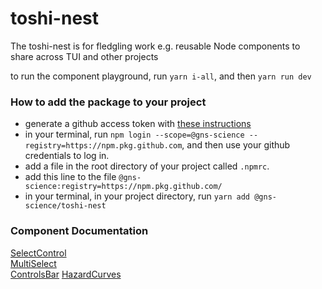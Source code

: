 # toshi-nest

The toshi-nest is for fledgling work e.g. reusable Node components to share across TUI and other projects

to run the component playground, run `yarn i-all`, and then `yarn run dev`

### How to add the package to your project

- generate a github access token with [these instructions](https://docs.github.com/en/authentication/keeping-your-account-and-data-secure/creating-a-personal-access-token)
- in your terminal, run `npm login --scope=@gns-science --registry=https://npm.pkg.github.com`, and then use your github credentials to log in.
- add a file in the root directory of your project called `.npmrc`.
- add this line to the file `@gns-science:registry=https://npm.pkg.github.com/`
- in your terminal, in your project directory, run `yarn add @gns-science/toshi-nest`

### Component Documentation

[SelectControl](./docs/common/SelectControl.md)  
[MultiSelect](./docs/common/MultiSelect.md)  
[ControlsBar](./docs/common/ControlsBar.md)
[HazardCurves](./docs/charts/HazardCurves.md)
